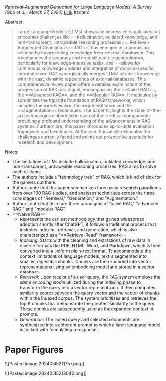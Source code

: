 *Retrieval-Augmented Generation for Large Language Models: A Survey (Gao et al.; March 27, 2024)* [Link](https://arxiv.org/abs/2312.10997v5) #zotero 

Abstract
> Large Language Models (LLMs) showcase impressive capabilities but encounter challenges like ==hallucination, outdated knowledge, and non-transparent, untraceable reasoning processes==. Retrieval-Augmented Generation (==RAG==) has emerged as a promising solution by incorporating knowledge from external databases. This ==enhances the accuracy and credibility of the generation==, particularly for knowledge-intensive tasks, and ==allows for continuous knowledge updates and integration of domain-specific information==. RAG synergistically merges LLMs' intrinsic knowledge with the vast, dynamic repositories of external databases. This comprehensive review paper offers a detailed examination of the progression of RAG paradigms, encompassing the ==Naive RAG==, the ==Advanced RAG==, and the ==Modular RAG==. It meticulously scrutinizes the tripartite foundation of RAG frameworks, which includes the ==retrieval==, the ==generation== and the ==augmentation== techniques. The paper highlights the state-of-the-art technologies embedded in each of these critical components, providing a profound understanding of the advancements in RAG systems. Furthermore, this paper introduces up-to-date evaluation framework and benchmark. At the end, this article delineates the challenges currently faced and points out prospective avenues for research and development.


Notes:
- The limitations of LMs include hallucination, outdated knowledge, and non-transparent, untraceable reasoning processes. RAG aims to solve each of them.
- The authors include a "technology tree" of RAG, which is kind of sick for the gamers out there.
- Authors note that this paper summarizes three main research paradigms from over 100 RAG studies, and analyzes techniques across the three core stages of "Retrieval," "Generation," and "Augmentation."
- Authors note that there are three paradigms of "naive RAG," "advanced RAG," and "modular RAG".
- ==Naive RAG==
	- Represents the earliest methodology that gained widespread adoption shortly after ChatGPT; it follows a traditional process that includes indexing, retrieval, and generation, which is also characterized as a "==Retrieve-Read" framework==
	- *Indexing*: Starts with the cleaning and extractions of raw data in diverse formats like PDF, HTML, Word, and Markdown, which is then converted into a uniform plain-text format. To accommodate the context limitations of language models, text is segmented into smaller, digestible chunks. Chunks are then encoded into vector representations using an embedding model and stored in a vector database.
	- *Retrieval*: Upon receipt of a user query, the RAG system employs the *same encoding model* utilized during the indexing phase to transform the query into a vector representation. It then computes similarity scores between the query vector and the vector of chunks within the indexed corpus. The system prioritizes and retrieves the top K chunks that demonstrate the greatest similarity to the query. These chunks are subsequently used as the expanded context in prompts.
	- *Generation*: The posed query and selected documents are synthesized into a coherent prompt to which a large language model is tasked with formulating a response.


# Paper Figures
![[Pasted image 20240515211757.png]]

![[Pasted image 20240515213042.png]]

